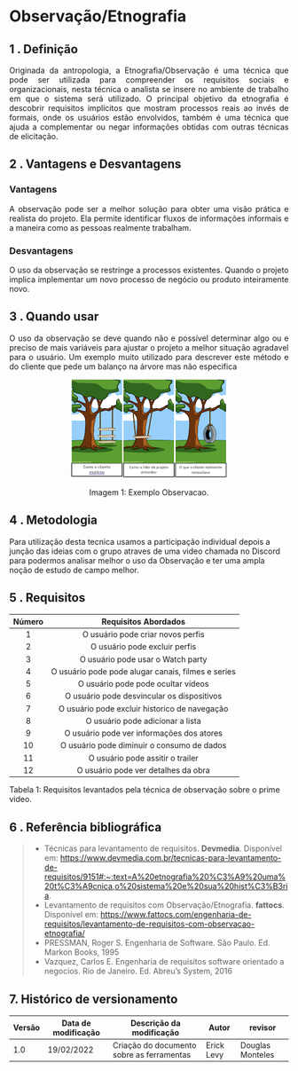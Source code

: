 # Observação/Etnografia

## 1 . Definição



<div align="justify">Originada da antropologia, a Etnografia/Observação é uma técnica que pode ser utilizada para compreender os requisitos sociais e organizacionais, nesta técnica o analista se insere no ambiente de trabalho em que o sistema será utilizado. O principal objetivo da etnografia é descobrir requisitos implícitos que mostram processos reais ao invés de formais, onde os usuários estão envolvidos, também é uma técnica que ajuda a complementar ou negar informações obtidas com outras técnicas de elicitação.</div>






## 2 . Vantagens e Desvantagens
### Vantagens

<div align="justify">A observação pode ser a melhor solução para obter uma visão prática e realista
do projeto. Ela permite identificar fluxos de informações informais e a maneira
como as pessoas realmente trabalham.
</div>

### Desvantagens
<div align="justify">
O uso da observação se restringe a processos existentes. Quando o projeto
implica implementar um novo processo de negócio ou produto inteiramente
novo.
</div>

## 3 . Quando usar

<div align="justify">O uso da observação se deve quando não e possível determinar algo ou e preciso de mais variáveis para ajustar o projeto a melhor situação agradavel para o usuário.
Um exemplo muito utilizado para descrever este método e do cliente que pede um balanço na árvore mas não especifica</div>



<center>

![exemplo](../../assets/img/exemplo-observacao.png)

<figcaption>Imagem 1: Exemplo Observacao.</figcaption>

</center>

## 4 . Metodologia
Para utilização desta tecnica usamos a participação individual depois a junção das ideias com o grupo atraves de uma video chamada no Discord para podermos analisar melhor o uso da Observação e ter uma ampla noção de estudo de campo melhor.

<justify>


## 5 . Requisitos

| Número | Requisitos Abordados                                      |
| :------: | :--------------------------------------------------: |
| 1   | O usuário pode criar novos perfis|
| 2   | O usuário pode excluir perfis|
| 3   | O usuário pode usar o Watch party|
| 4   | O usuário pode pode alugar canais, filmes e series|
| 5   | O usuário pode pode ocultar vídeos|
| 6   | O usuário pode desvincular os dispositivos |
| 7   | O usuário pode excluir historico de navegação|
| 8   | O usuário pode adicionar a lista |
| 9   | O usuário pode ver informações dos atores |
| 10  | O usuário pode diminuir o consumo de dados|
| 11  | O usuário pode assitir o trailer |
| 12  | O usuário pode ver detalhes da obra |

<figcaption>Tabela 1: Requisitos levantados pela técnica de observação sobre o prime video.</figcaption>

## 6 . Referência bibliográfica

> - Técnicas para levantamento de requisitos. **Devmedia**. Disponível em: https://www.devmedia.com.br/tecnicas-para-levantamento-de-requisitos/9151#:~:text=A%20etnografia%20%C3%A9%20uma%20t%C3%A9cnica,o%20sistema%20e%20sua%20hist%C3%B3ria.
> - Levantamento de requisitos com Observação/Etnografia. **fattocs**. Disponível em: https://www.fattocs.com/engenharia-de-requisitos/levantamento-de-requisitos-com-observacao-etnografia/
> - PRESSMAN, Roger S. Engenharia de Software. São Paulo. Ed. Markon Books, 1995
> - Vazquez, Carlos E. Engenharia de requisitos software orientado a negocios. Rio de Janeiro. Ed. Abreu’s System, 2016

## 7. Histórico de versionamento

|Versão|Data de modificação|Descrição da modificação|Autor| revisor|
|-|-|-|-|-|
|1.0|19/02/2022|Criação do documento sobre as ferramentas|Erick Levy| Douglas Monteles |






